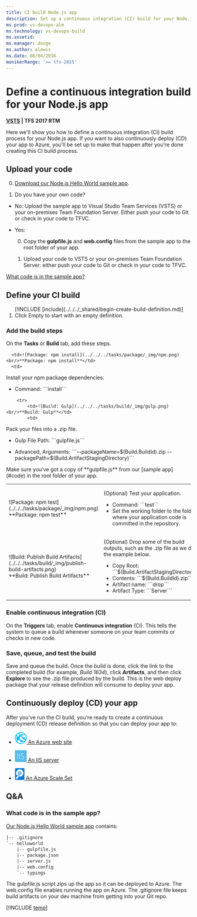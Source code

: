 ```yaml
---
title: CI build Node.js app
description: Set up a continuous integration (CI) build for your Node.js app in VSTS or Microsoft Team Foundation Server (TFS)
ms.prod: vs-devops-alm
ms.technology: vs-devops-build
ms.assetid:
ms.manager: douge
ms.author: alewis
ms.date: 08/04/2016
monikerRange: '>= tfs-2015'
---
```


# Define a continuous integration build for your Node.js app

**[VSTS](quick-to-azure.md) | TFS 2017 RTM**

Here we'll show you how to define a continuous integration (CI) build process for your Node.js app. If you want to also continuously deploy (CD) your app to Azure, you'll be set up to make that happen after you're done creating this CI build process.

## Upload your code

0. [Download our Node.js Hello World sample app](http://download.microsoft.com/download/5/C/4/5C4CB575-D022-4BB8-9E95-5A2958C83CD2/nodejs-express-hello-world-app.zip).

0. Do you have your own code?

 * No: Upload the sample app to Visual Studio Team Services (VSTS) or your on-premises Team Foundation Server. Either push your code to Git or check in your code to TFVC.

 * Yes:

    0. Copy the **gulpfile.js** and **web.config** files from the sample app to the root folder of your app.

    0. Upload your code to VSTS or your on-premises Team Foundation Server: either push your code to Git or check in your code to TFVC.

[What code is in the sample app?](#code)

## Define your CI build

<ol>
[!INCLUDE [include](../../../_shared/begin-create-build-definition.md)]

<li>Click Empty to start with an empty definition.</li>
</ol>

### Add the build steps

On the **Tasks** or **Build** tab, add these steps.

<table>
   <tr>

      <td>![Package: npm install](../../../tasks/package/_img/npm.png)<br/>**Package: npm install**</td>
      <td>
<p>Install your npm package dependencies.</p>
<ul>
 <li> Command: ```install```</li>
</ul>
      </td>
</tr>

        <tr>
            <td>![Build: Gulp](../../../tasks/build/_img/gulp.png)<br/>**Build: Gulp**</td>
            <td>
<p>Pack your files into a .zip file.</p>
<ul>
<li><p>Gulp File Path: ```gulpfile.js```</p>
</li>
<li>
<p>Advanced, Arguments: ```--packageName=$(Build.BuildId).zip --packagePath=$(Build.ArtifactStagingDirectory)```
</p>
</li>
</ul>
<p>Make sure you've got a copy of **gulpfile.js** from our [sample app](#code) in the root folder of your app.</p>

</td>
        </tr>

<tr>
            <td>![Package: npm test](../../../tasks/package/_img/npm.png)<br/>**Package: npm test**</td>
            <td>
<p>(Optional) Test your application.</p>
<ul>
 <li> Command: ```test```</li>
 <li> Set the working folder to the folder where your application code is committed in the repository.</li>
</ul>
</td>
        </tr>
<tr>
            <td>![Build: Publish Build Artifacts](../../../tasks/build/_img/publish-build-artifacts.png)<br/>**Build: Publish Build Artifacts**</td>
            <td>
<p>(Optional) Drop some of the build outputs, such as the .zip file as we do in the example below.</p>
<ul>
 <li> Copy Root: ```$(Build.ArtifactStagingDirectory)```</li>
 <li> Contents: ```$(Build.BuildId).zip```</li>
 <li> Artifact name: ```drop```</li>
 <li> Artifact Type: ```Server```</li>
</ul>
</td>
        </tr></table>

### Enable continuous integration (CI)

On the **Triggers** tab, enable **Continuous integration** (CI). This tells the system to queue a build whenever someone on your team commits or checks in new code.

### Save, queue, and test the build

Save and queue the build. Once the build is done, click the link to the completed build (for example, _Build 1634_), click **Artifacts**, and then click **Explore** to see the .zip file produced by the build. This is the web deploy package that your release definition will consume to deploy your app.

## Continuously deploy (CD) your app

After you've run the CI build, you're ready to create a continuous deployment (CD) release definition so that you can deploy your app to:

* [![Azure Web App Deploy](../../../tasks/deploy/_img/azure-web-app-deployment-icon.png) An Azure web site ](../../../apps/cd/deploy-webdeploy-webapps.md)

* [![IIS Web App Deploy](../../../tasks/deploy/_img/iis-web-application-deployment-icon.png) An IIS server](../../../apps/cd/deploy-webdeploy-iis-deploygroups.md)

* [![Build Machine Image](../../../tasks/deploy/_img/build-machine-image.png) An Azure Scale Set](../../../apps/cd/azure/deploy-azure-scaleset.md)

## Q&A
<!-- BEGINSECTION class="md-qanda" -->

<h3 id="code">What code is in the sample app?</h3>

[Our Node.js Hello World sample app](http://download.microsoft.com/download/5/C/4/5C4CB575-D022-4BB8-9E95-5A2958C83CD2/nodejs-express-hello-world-app.zip) contains:

```
|-- .gitignore
`-- helloworld
    |-- gulpfile.js
    |-- package.json
    |-- server.js
    |-- web.config
    `-- typings
```

The gulpfile.js script zips up the app so it can be deployed to Azure. The web.config file enables running the app on Azure. The .gitignore file keeps build artifacts on your dev machine from getting into your Git repo.

[!INCLUDE [temp](../../../_shared/qa-versions.md)]

<!-- ENDSECTION -->
